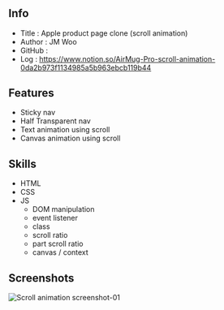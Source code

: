 #
## Info
- Title : Apple product page clone (scroll animation)
- Author : JM Woo
- GitHub : 
- Log : https://www.notion.so/AirMug-Pro-scroll-animation-0da2b973f1134985a5b963ebcb119b44

## Features
- Sticky nav
- Half Transparent nav
- Text animation using scroll
- Canvas animation using scroll

## Skills
- HTML
- CSS
- JS
    - DOM manipulation
    - event listener
    - class
    - scroll ratio
    - part scroll ratio
    - canvas / context

## Screenshots
![Scroll animation screenshot-01](./screenshot-01.png)